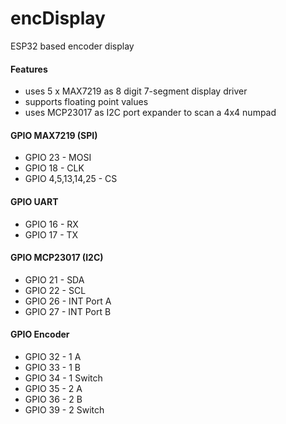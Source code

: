# encDisplay
ESP32 based encoder display
#### Features
* uses 5 x MAX7219 as 8 digit 7-segment display driver
* supports floating point values
* uses MCP23017 as I2C port expander to scan a 4x4 numpad
#### GPIO MAX7219 (SPI)
* GPIO 23 - MOSI
* GPIO 18 - CLK
* GPIO 4,5,13,14,25 - CS
#### GPIO UART
* GPIO 16 - RX
* GPIO 17 - TX
#### GPIO MCP23017 (I2C)
* GPIO 21 - SDA
* GPIO 22 - SCL
* GPIO 26 - INT Port A
* GPIO 27 - INT Port B
#### GPIO Encoder
* GPIO 32 - 1 A
* GPIO 33 - 1 B
* GPIO 34 - 1 Switch
* GPIO 35 - 2 A
* GPIO 36 - 2 B
* GPIO 39 - 2 Switch